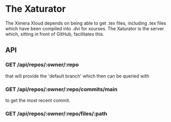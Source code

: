 # The Xaturator

The Ximera Xloud depends on being able to get .tex files, including
.tex files which have been compiled into .dvi for xourses.  The
Xaturator is the server which, sitting in front of GitHub, facilitates
this.

## API

### GET /api/repos/:owner/:repo

that will provide the 'default branch'
which then can be queried with

### GET /api/repos/:owner/:repo/commits/main

to get the most recent commit.

### GET /api/repos/:owner/:repo/files/:path
